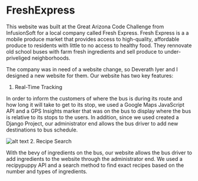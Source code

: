 # FreshExpress

This website was built at the Great Arizona Code Challenge from InfusionSoft for a local company called Fresh Express. Fresh Express is a a mobile produce market that provides access to high-quality, affordable produce to residents with little to no access to healthy food. They rennovate old school buses with farm fresh ingredients and sell produce to under-priveliged neighborhoods. 

The company was in need of a website change, so Deverath Iyer and I designed a new website for them. Our website has two key features:

1. Real-Time Tracking

In order to inform the customers of where the bus is during its route and how long it will take to get to its stop, we used a Google Maps JavaScript API and a GPS Insights marker that was on the bus to display where the bus is relative to its stops to the users. In addition, since we used created a Django Project, our administrator end allows the bus driver to add new destinations to bus schedule. 

![alt text](https://github.com/SachinKonan/FreshExpress/tree/master/FreshExpressMASTER/gmap.png "Map with Bus Geomarker")
2. Recipe Search

With the bevy of ingredients on the bus, our website allows the bus driver to add ingredients to the website through the administrator end. We used a recipypuppy API and a search method to find exact recipes based on the number and types of ingredients. 

